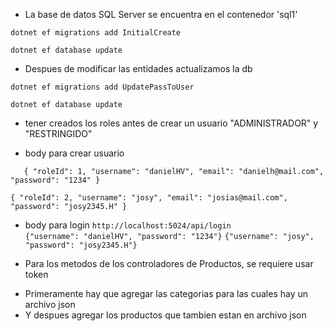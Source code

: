 * La base de datos SQL Server se encuentra en el contenedor 'sql1'

``dotnet ef migrations add InitialCreate``

``dotnet ef database update``



* Despues de modificar las entidades actualizamos la db

``dotnet ef migrations add UpdatePassToUser``

``dotnet ef database update``

* tener creados los roles antes de crear un usuario "ADMINISTRADOR" y "RESTRINGIDO"

* body para crear usuario

``   {
"roleId": 1,
"username": "danielHV",
"email": "danielh@mail.com",
"password": "1234"
}``

``{
"roleId": 2,
"username": "josy",
"email": "josias@mail.com",
"password": "josy2345.H"
}``


* body para login `http://localhost:5024/api/login`
  \
  ``
  {"username": "danielHV", "password": "1234"}
  ``
  ``
  {"username": "josy", "password": "josy2345.H"}
  ``

* Para los metodos de los controladores de Productos, se requiere usar token

- Primeramente hay que agregar las categorias para las cuales hay un archivo json
- Y despues agregar los productos que tambien estan en archivo json